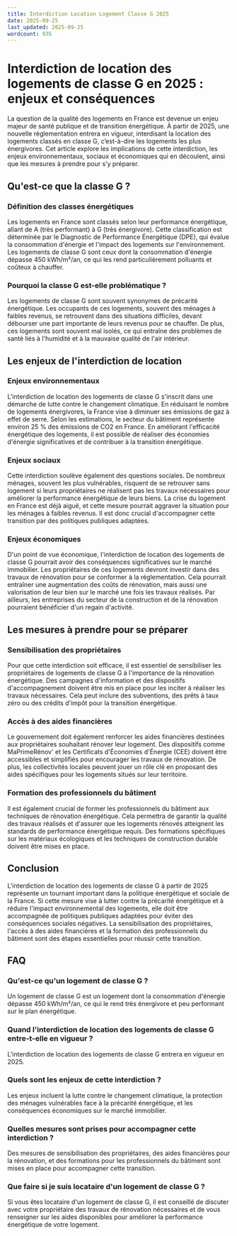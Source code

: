 ```yaml
---
title: Interdiction Location Logement Classe G 2025
date: 2025-09-25
last_updated: 2025-09-25
wordcount: 935
---
```


# Interdiction de location des logements de classe G en 2025 : enjeux et conséquences

La question de la qualité des logements en France est devenue un enjeu majeur de santé publique et de transition énergétique. À partir de 2025, une nouvelle réglementation entrera en vigueur, interdisant la location des logements classés en classe G, c’est-à-dire les logements les plus énergivores. Cet article explore les implications de cette interdiction, les enjeux environnementaux, sociaux et économiques qui en découlent, ainsi que les mesures à prendre pour s’y préparer.

## Qu'est-ce que la classe G ?

### Définition des classes énergétiques

Les logements en France sont classés selon leur performance énergétique, allant de A (très performant) à G (très énergivore). Cette classification est déterminée par le Diagnostic de Performance Énergétique (DPE), qui évalue la consommation d'énergie et l'impact des logements sur l'environnement. Les logements de classe G sont ceux dont la consommation d'énergie dépasse 450 kWh/m²/an, ce qui les rend particulièrement polluants et coûteux à chauffer.

### Pourquoi la classe G est-elle problématique ?

Les logements de classe G sont souvent synonymes de précarité énergétique. Les occupants de ces logements, souvent des ménages à faibles revenus, se retrouvent dans des situations difficiles, devant débourser une part importante de leurs revenus pour se chauffer. De plus, ces logements sont souvent mal isolés, ce qui entraîne des problèmes de santé liés à l'humidité et à la mauvaise qualité de l'air intérieur.

## Les enjeux de l'interdiction de location

### Enjeux environnementaux

L'interdiction de location des logements de classe G s'inscrit dans une démarche de lutte contre le changement climatique. En réduisant le nombre de logements énergivores, la France vise à diminuer ses émissions de gaz à effet de serre. Selon les estimations, le secteur du bâtiment représente environ 25 % des émissions de CO2 en France. En améliorant l'efficacité énergétique des logements, il est possible de réaliser des économies d'énergie significatives et de contribuer à la transition énergétique.

### Enjeux sociaux

Cette interdiction soulève également des questions sociales. De nombreux ménages, souvent les plus vulnérables, risquent de se retrouver sans logement si leurs propriétaires ne réalisent pas les travaux nécessaires pour améliorer la performance énergétique de leurs biens. La crise du logement en France est déjà aiguë, et cette mesure pourrait aggraver la situation pour les ménages à faibles revenus. Il est donc crucial d'accompagner cette transition par des politiques publiques adaptées.

### Enjeux économiques

D'un point de vue économique, l'interdiction de location des logements de classe G pourrait avoir des conséquences significatives sur le marché immobilier. Les propriétaires de ces logements devront investir dans des travaux de rénovation pour se conformer à la réglementation. Cela pourrait entraîner une augmentation des coûts de rénovation, mais aussi une valorisation de leur bien sur le marché une fois les travaux réalisés. Par ailleurs, les entreprises du secteur de la construction et de la rénovation pourraient bénéficier d'un regain d'activité.

## Les mesures à prendre pour se préparer

### Sensibilisation des propriétaires

Pour que cette interdiction soit efficace, il est essentiel de sensibiliser les propriétaires de logements de classe G à l'importance de la rénovation énergétique. Des campagnes d'information et des dispositifs d'accompagnement doivent être mis en place pour les inciter à réaliser les travaux nécessaires. Cela peut inclure des subventions, des prêts à taux zéro ou des crédits d'impôt pour la transition énergétique.

### Accès à des aides financières

Le gouvernement doit également renforcer les aides financières destinées aux propriétaires souhaitant rénover leur logement. Des dispositifs comme MaPrimeRénov' et les Certificats d'Économies d'Énergie (CEE) doivent être accessibles et simplifiés pour encourager les travaux de rénovation. De plus, les collectivités locales peuvent jouer un rôle clé en proposant des aides spécifiques pour les logements situés sur leur territoire.

### Formation des professionnels du bâtiment

Il est également crucial de former les professionnels du bâtiment aux techniques de rénovation énergétique. Cela permettra de garantir la qualité des travaux réalisés et d'assurer que les logements rénovés atteignent les standards de performance énergétique requis. Des formations spécifiques sur les matériaux écologiques et les techniques de construction durable doivent être mises en place.

## Conclusion

L'interdiction de location des logements de classe G à partir de 2025 représente un tournant important dans la politique énergétique et sociale de la France. Si cette mesure vise à lutter contre la précarité énergétique et à réduire l'impact environnemental des logements, elle doit être accompagnée de politiques publiques adaptées pour éviter des conséquences sociales négatives. La sensibilisation des propriétaires, l'accès à des aides financières et la formation des professionnels du bâtiment sont des étapes essentielles pour réussir cette transition.

## FAQ

### Qu'est-ce qu'un logement de classe G ?

Un logement de classe G est un logement dont la consommation d'énergie dépasse 450 kWh/m²/an, ce qui le rend très énergivore et peu performant sur le plan énergétique.

### Quand l'interdiction de location des logements de classe G entre-t-elle en vigueur ?

L'interdiction de location des logements de classe G entrera en vigueur en 2025.

### Quels sont les enjeux de cette interdiction ?

Les enjeux incluent la lutte contre le changement climatique, la protection des ménages vulnérables face à la précarité énergétique, et les conséquences économiques sur le marché immobilier.

### Quelles mesures sont prises pour accompagner cette interdiction ?

Des mesures de sensibilisation des propriétaires, des aides financières pour la rénovation, et des formations pour les professionnels du bâtiment sont mises en place pour accompagner cette transition.

### Que faire si je suis locataire d'un logement de classe G ?

Si vous êtes locataire d'un logement de classe G, il est conseillé de discuter avec votre propriétaire des travaux de rénovation nécessaires et de vous renseigner sur les aides disponibles pour améliorer la performance énergétique de votre logement.